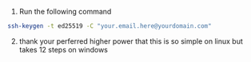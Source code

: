 1. Run the following command
```bash
ssh-keygen -t ed25519 -C "your.email.here@yourdomain.com"
```
2. thank your perferred higher power that this is so simple on linux but takes 12 steps on windows

